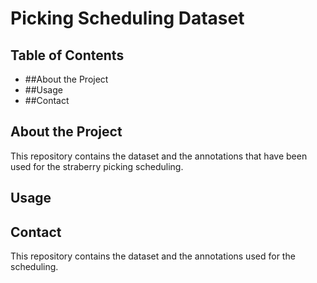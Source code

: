 # Picking Scheduling Dataset

## Table of Contents
* ##About the Project
* ##Usage
* ##Contact

## About the Project
This repository contains the dataset and the annotations that have been used for the straberry picking scheduling.


## Usage

## Contact





This repository contains the dataset and the annotations used for the scheduling. 


